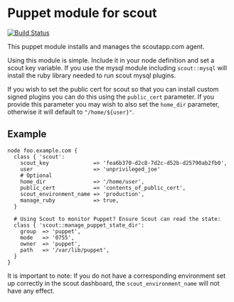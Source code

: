 # Puppet module for scout

[![Build Status](https://travis-ci.org/envato/puppet-scout.svg)](https://travis-ci.org/envato/puppet-scout)

This puppet module installs and manages the scoutapp.com agent.

Using this module is simple. Include it in your node definition and set a scout
key variable. If you use the mysql module including `scout::mysql` will install
the ruby library needed to run scout mysql plugins.

If you wish to set the public cert for scout so that you can install custom
signed plugins you can do this using the `public_cert` parameter. If you provide
this parameter you may wish to also set the `home_dir` parameter, otherwise it
will default to `"/home/${user}"`.

## Example

```puppet
node foo.example.com {
  class { 'scout':
    scout_key              => 'fea6b370-d2c8-7d2c-d52b-d25790ab2fb0',
    user                   => 'unprivileged_joe'
    # Optional
    home_dir               => '/home/user',
    public_cert            => 'contents_of_public_cert',
    scout_environment_name => 'production',
    manage_ruby            => true,
  }

  # Using Scout to monitor Puppet? Ensure Scout can read the state:
  class { 'scout::manage_puppet_state_dir':
    group  => 'puppet',
    mode   => '0755',
    owner  => 'puppet',
    path   => '/var/lib/puppet',
  }
}
```

It is important to note: If you do not have a corresponding environment set up
correctly in the scout dashboard, the `scout_environment_name` will not have any
effect.
